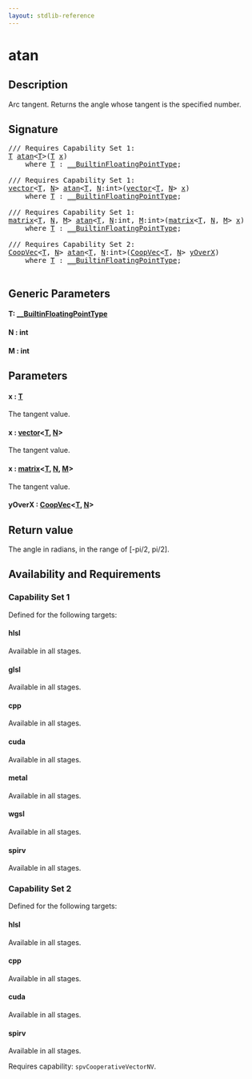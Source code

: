 ```yaml
---
layout: stdlib-reference
---
```


# atan

## Description

Arc tangent. Returns the angle whose tangent is the specified number.



## Signature 

<pre>
/// Requires Capability Set 1:
<a href="atan#typeparam-T" class="code_type">T</a> <a href="atan">atan</a>&lt;<a href="atan#typeparam-T" class="code_type">T</a>&gt;(<a href="atan#typeparam-T" class="code_type">T</a> <a href="atan#decl-x" class="code_param">x</a>)
    <span class='code_keyword'>where</span> <a href="atan#typeparam-T" class="code_type">T</a> : <a href="../interfaces/0_builtinfloatingpointtype-029hm/index" class="code_type">__BuiltinFloatingPointType</a>;

/// Requires Capability Set 1:
<a href="../types/vector/index" class="code_type">vector</a>&lt;<a href="atan#typeparam-T" class="code_type">T</a>, <a href="atan#decl-N" class="code_var">N</a>&gt; <a href="atan">atan</a>&lt;<a href="atan#typeparam-T" class="code_type">T</a>, <a href="atan#decl-N" class="code_var">N</a>:<span class="code_keyword">int</span>&gt;(<a href="../types/vector/index" class="code_type">vector</a>&lt;<a href="atan#typeparam-T" class="code_type">T</a>, <a href="atan#decl-N" class="code_var">N</a>&gt; <a href="atan#decl-x" class="code_param">x</a>)
    <span class='code_keyword'>where</span> <a href="atan#typeparam-T" class="code_type">T</a> : <a href="../interfaces/0_builtinfloatingpointtype-029hm/index" class="code_type">__BuiltinFloatingPointType</a>;

/// Requires Capability Set 1:
<a href="../types/matrix/index" class="code_type">matrix</a>&lt;<a href="atan#typeparam-T" class="code_type">T</a>, <a href="atan#decl-N" class="code_var">N</a>, <a href="atan#decl-M" class="code_var">M</a>&gt; <a href="atan">atan</a>&lt;<a href="atan#typeparam-T" class="code_type">T</a>, <a href="atan#decl-N" class="code_var">N</a>:<span class="code_keyword">int</span>, <a href="atan#decl-M" class="code_var">M</a>:<span class="code_keyword">int</span>&gt;(<a href="../types/matrix/index" class="code_type">matrix</a>&lt;<a href="atan#typeparam-T" class="code_type">T</a>, <a href="atan#decl-N" class="code_var">N</a>, <a href="atan#decl-M" class="code_var">M</a>&gt; <a href="atan#decl-x" class="code_param">x</a>)
    <span class='code_keyword'>where</span> <a href="atan#typeparam-T" class="code_type">T</a> : <a href="../interfaces/0_builtinfloatingpointtype-029hm/index" class="code_type">__BuiltinFloatingPointType</a>;

/// Requires Capability Set 2:
<a href="../types/coopvec-04/index" class="code_type">CoopVec</a>&lt;<a href="atan#typeparam-T" class="code_type">T</a>, <a href="atan#decl-N" class="code_var">N</a>&gt; <a href="atan">atan</a>&lt;<a href="atan#typeparam-T" class="code_type">T</a>, <a href="atan#decl-N" class="code_var">N</a>:<span class="code_keyword">int</span>&gt;(<a href="../types/coopvec-04/index" class="code_type">CoopVec</a>&lt;<a href="atan#typeparam-T" class="code_type">T</a>, <a href="atan#decl-N" class="code_var">N</a>&gt; <a href="atan#decl-yOverX" class="code_param">yOverX</a>)
    <span class='code_keyword'>where</span> <a href="atan#typeparam-T" class="code_type">T</a> : <a href="../interfaces/0_builtinfloatingpointtype-029hm/index" class="code_type">__BuiltinFloatingPointType</a>;

</pre>

## Generic Parameters

####  <a id="typeparam-T"></a>T: [\_\_BuiltinFloatingPointType](../interfaces/0_builtinfloatingpointtype-029hm/index)
####  <a id="decl-N"></a>N  : int
####  <a id="decl-M"></a>M  : int

## Parameters

####  <a id="decl-x"></a>x  : [T](atan#typeparam-T)
The tangent value.

####  <a id="decl-x"></a>x  : [vector](../types/vector/index)\<[T](../types/vector/index#typeparam-T), [N](../types/vector/index#decl-N)\>
The tangent value.

####  <a id="decl-x"></a>x  : [matrix](../types/matrix/index)\<[T](), [N](../types/matrix/index#decl-N), [M](../types/matrix/index#decl-M)\>
The tangent value.

####  <a id="decl-yOverX"></a>yOverX  : [CoopVec](../types/coopvec-04/index)\<[T](../types/coopvec-04/index#typeparam-T), [N](../types/coopvec-04/index#decl-N)\>

## Return value
The angle in radians, in the range of [-pi/2, pi/2].


## Availability and Requirements

### Capability Set 1

Defined for the following targets:

#### hlsl
Available in all stages.

#### glsl
Available in all stages.

#### cpp
Available in all stages.

#### cuda
Available in all stages.

#### metal
Available in all stages.

#### wgsl
Available in all stages.

#### spirv
Available in all stages.


### Capability Set 2

Defined for the following targets:

#### hlsl
Available in all stages.

#### cpp
Available in all stages.

#### cuda
Available in all stages.

#### spirv
Available in all stages.

Requires capability: `spvCooperativeVectorNV`.


